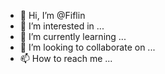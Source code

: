 - 👋 Hi, I’m @Fiflin
- 👀 I’m interested in ...
- 🌱 I’m currently learning ...
- 💞️ I’m looking to collaborate on ...
- 📫 How to reach me ...

<!---
Fiflin/Fiflin is a ✨ special ✨ repository because its `README.md` (this file) appears on your GitHub profile.
You can click the Preview link to take a look at your changes.
--->
